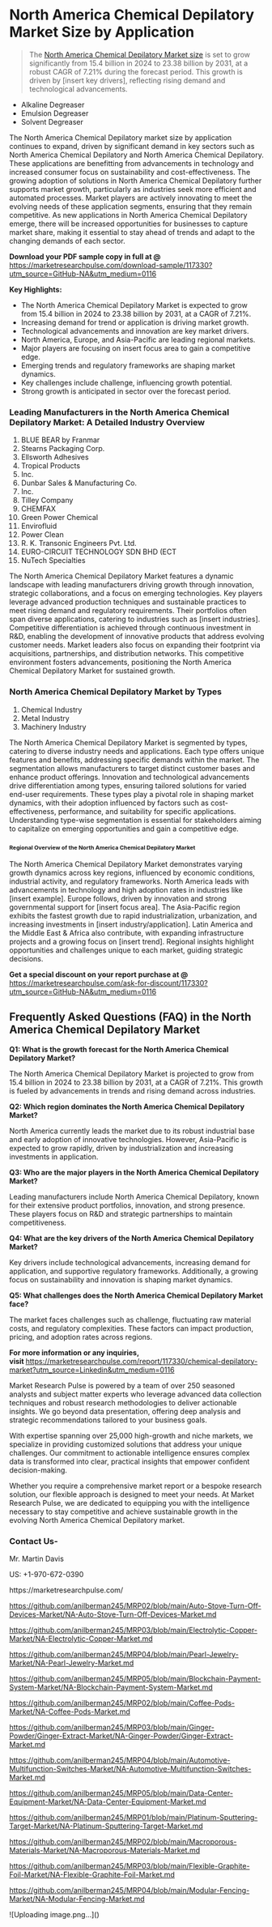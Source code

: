 <h1>North America Chemical Depilatory Market&nbsp;Size by Application</h1><blockquote><p>The <a href="https://marketresearchpulse.com/download-sample/117330?utm_source=GitHub-NA&amp;utm_medium=0116">North America Chemical Depilatory Market size</a> is set to grow significantly from 15.4 billion in 2024 to 23.38 billion by 2031, at a robust CAGR of 7.21% during the forecast period. This growth is driven by [insert key drivers], reflecting rising demand and technological advancements.</p></blockquote><ul><li>Alkaline Degreaser<li> Emulsion Degreaser<li> Solvent Degreaser</li></ul><p>The North America Chemical Depilatory market size by application continues to expand, driven by significant demand in key sectors such as North America Chemical Depilatory and North America Chemical Depilatory. These applications are benefitting from advancements in technology and increased consumer focus on sustainability and cost-effectiveness. The growing adoption of solutions in North America Chemical Depilatory further supports market growth, particularly as industries seek more efficient and automated processes. Market players are actively innovating to meet the evolving needs of these application segments, ensuring that they remain competitive. As new applications in North America Chemical Depilatory emerge, there will be increased opportunities for businesses to capture market share, making it essential to stay ahead of trends and adapt to the changing demands of each sector.</p><p><strong>Download your PDF sample copy in full at @ </strong><a href="https://marketresearchpulse.com/download-sample/117330?utm_source=GitHub-NA&amp;utm_medium=0116">https://marketresearchpulse.com/download-sample/117330?utm_source=GitHub-NA&amp;utm_medium=0116</a></p><p><strong>Key Highlights: </strong></p><ul><li>The North America Chemical Depilatory Market is expected to grow from 15.4 billion in 2024 to 23.38 billion by 2031, at a CAGR of 7.21%.</li><li>Increasing demand for trend or application is driving market growth.</li><li>Technological advancements and innovation are key market drivers.</li><li>North America, Europe, and Asia-Pacific are leading regional markets.</li><li>Major players are focusing on insert focus area to gain a competitive edge.</li><li>Emerging trends and regulatory frameworks are shaping market dynamics.</li><li>Key challenges include challenge, influencing growth potential.</li><li>Strong growth is anticipated in sector over the forecast period.</li></ul><h3>Leading Manufacturers in the North America Chemical Depilatory Market: A Detailed Industry Overview</h3><ol><li>BLUE BEAR by Franmar</li><li>Stearns Packaging Corp.</li><li>Ellsworth Adhesives</li><li>Tropical Products</li><li>Inc.</li><li>Dunbar Sales & Manufacturing Co.</li><li>Inc.</li><li>Tilley Company</li><li>CHEMFAX</li><li>Green Power Chemical</li><li>Envirofluid</li><li>Power Clean</li><li>R. K. Transonic Engineers Pvt. Ltd.</li><li>EURO-CIRCUIT TECHNOLOGY SDN BHD (ECT</li><li>NuTech Specialties</li></ol><div class="flex max-w-full flex-col flex-grow"><div class="min-h-8 text-message flex w-full flex-col items-end gap-2 whitespace-normal break-words [.text-message+&amp;]:mt-5" dir="auto" data-message-author-role="assistant" data-message-id="fd8432e4-4910-450d-b182-61b7bfb0a01f" data-message-model-slug="gpt-4o"><div class="flex w-full flex-col gap-1 empty:hidden first:pt-[3px]"><div class="markdown prose w-full break-words dark:prose-invert light"><p>The North America Chemical Depilatory Market features a dynamic landscape with leading manufacturers driving growth through innovation, strategic collaborations, and a focus on emerging technologies. Key players leverage advanced production techniques and sustainable practices to meet rising demand and regulatory requirements. Their portfolios often span diverse applications, catering to industries such as [insert industries]. Competitive differentiation is achieved through continuous investment in R&amp;D, enabling the development of innovative products that address evolving customer needs. Market leaders also focus on expanding their footprint via acquisitions, partnerships, and distribution networks. This competitive environment fosters advancements, positioning the North America Chemical Depilatory Market for sustained growth.</p></div></div></div></div><h3>North America Chemical Depilatory Market by Types</h3><ol><li>Chemical Industry<li> Metal Industry<li> Machinery Industry</li></ol><div class="flex max-w-full flex-col flex-grow"><div class="min-h-8 text-message flex w-full flex-col items-end gap-2 whitespace-normal break-words [.text-message+&amp;]:mt-5" dir="auto" data-message-author-role="assistant" data-message-id="084470be-0bb7-4664-bddf-5156b4f41249" data-message-model-slug="gpt-4o-mini"><div class="flex w-full flex-col gap-1 empty:hidden first:pt-[3px]"><div class="markdown prose w-full break-words dark:prose-invert light"><p>The North America Chemical Depilatory Market is segmented by types, catering to diverse industry needs and applications. Each type offers unique features and benefits, addressing specific demands within the market. The segmentation allows manufacturers to target distinct customer bases and enhance product offerings. Innovation and technological advancements drive differentiation among types, ensuring tailored solutions for varied end-user requirements. These types play a pivotal role in shaping market dynamics, with their adoption influenced by factors such as cost-effectiveness, performance, and suitability for specific applications. Understanding type-wise segmentation is essential for stakeholders aiming to capitalize on emerging opportunities and gain a competitive edge.</p></div></div></div></div><h3><span style="font-size: 11px;">Regional Overview of the North America Chemical Depilatory Market</span></h3><div class="flex max-w-full flex-col flex-grow"><div class="min-h-8 text-message flex w-full flex-col items-end gap-2 whitespace-normal break-words [.text-message+&amp;]:mt-5" dir="auto" data-message-author-role="assistant" data-message-id="e9038762-ce64-4e30-91c9-9bd413514231" data-message-model-slug="gpt-4o-mini"><div class="flex w-full flex-col gap-1 empty:hidden first:pt-[3px]"><div class="markdown prose w-full break-words dark:prose-invert light"><p>The North America Chemical Depilatory Market demonstrates varying growth dynamics across key regions, influenced by economic conditions, industrial activity, and regulatory frameworks. North America leads with advancements in technology and high adoption rates in industries like [insert example]. Europe follows, driven by innovation and strong governmental support for [insert focus area]. The Asia-Pacific region exhibits the fastest growth due to rapid industrialization, urbanization, and increasing investments in [insert industry/application]. Latin America and the Middle East &amp; Africa also contribute, with expanding infrastructure projects and a growing focus on [insert trend]. Regional insights highlight opportunities and challenges unique to each market, guiding strategic decisions.</p></div></div></div></div><p><strong>Get a special discount on your report purchase at @ </strong><a href="https://marketresearchpulse.com/ask-for-discount/117330?utm_source=GitHub-NA&amp;utm_medium=0116">https://marketresearchpulse.com/ask-for-discount/117330?utm_source=GitHub-NA&amp;utm_medium=0116</a></p><h2>Frequently Asked Questions (FAQ) in the North America Chemical Depilatory Market</h2><p><strong>Q1: What is the growth forecast for the North America Chemical Depilatory Market?</strong></p><p>The North America Chemical Depilatory Market is projected to grow from 15.4 billion in 2024 to 23.38 billion by 2031, at a CAGR of 7.21%. This growth is fueled by advancements in trends and rising demand across industries.</p><p><strong>Q2: Which region dominates the North America Chemical Depilatory Market?</strong></p><p>North America currently leads the market due to its robust industrial base and early adoption of innovative technologies. However, Asia-Pacific is expected to grow rapidly, driven by industrialization and increasing investments in application.</p><p><strong>Q3: Who are the major players in the North America Chemical Depilatory Market?</strong></p><p>Leading manufacturers include North America Chemical Depilatory, known for their extensive product portfolios, innovation, and strong presence. These players focus on R&amp;D and strategic partnerships to maintain competitiveness.</p><p><strong>Q4: What are the key drivers of the North America Chemical Depilatory Market?</strong></p><p>Key drivers include technological advancements, increasing demand for application, and supportive regulatory frameworks. Additionally, a growing focus on sustainability and innovation is shaping market dynamics.</p><p><strong>Q5: What challenges does the North America Chemical Depilatory Market face?</strong></p><p>The market faces challenges such as challenge, fluctuating raw material costs, and regulatory complexities. These factors can impact production, pricing, and adoption rates across regions.</p><p><strong>For more information or any inquiries, visit&nbsp;</strong><a href="https://marketresearchpulse.com/report/117330/chemical-depilatory-market?utm_source=Linkedin&utm_medium=0116">https://marketresearchpulse.com/report/117330/chemical-depilatory-market?utm_source=Linkedin&utm_medium=0116</a></p><p>Market Research Pulse is powered by a team of over 250 seasoned analysts and subject matter experts who leverage advanced data collection techniques and robust research methodologies to deliver actionable insights. We go beyond data presentation, offering deep analysis and strategic recommendations tailored to your business goals.</p><p>With expertise spanning over 25,000 high-growth and niche markets, we specialize in providing customized solutions that address your unique challenges. Our commitment to actionable intelligence ensures complex data is transformed into clear, practical insights that empower confident decision-making.</p><p>Whether you require a comprehensive market report or a bespoke research solution, our flexible approach is designed to meet your needs. At Market Research Pulse, we are dedicated to equipping you with the intelligence necessary to stay competitive and achieve sustainable growth in the evolving North America Chemical Depilatory market.</p><h3><strong>Contact Us-</strong></h3><p>Mr. Martin Davis</p><p>US: +1-970-672-0390</p><p>https://marketresearchpulse.com/</p><p><a href="https://github.com/anilberman245/MRP02/blob/main/Auto-Stove-Turn-Off-Devices-Market/NA-Auto-Stove-Turn-Off-Devices-Market.md">https://github.com/anilberman245/MRP02/blob/main/Auto-Stove-Turn-Off-Devices-Market/NA-Auto-Stove-Turn-Off-Devices-Market.md</a></p><p><a href="https://github.com/anilberman245/MRP03/blob/main/Electrolytic-Copper-Market/NA-Electrolytic-Copper-Market.md">https://github.com/anilberman245/MRP03/blob/main/Electrolytic-Copper-Market/NA-Electrolytic-Copper-Market.md</a></p><p><a href="https://github.com/anilberman245/MRP04/blob/main/Pearl-Jewelry-Market/NA-Pearl-Jewelry-Market.md">https://github.com/anilberman245/MRP04/blob/main/Pearl-Jewelry-Market/NA-Pearl-Jewelry-Market.md</a></p><p><a href="https://github.com/anilberman245/MRP05/blob/main/Blockchain-Payment-System-Market/NA-Blockchain-Payment-System-Market.md">https://github.com/anilberman245/MRP05/blob/main/Blockchain-Payment-System-Market/NA-Blockchain-Payment-System-Market.md</a></p><p><a href="https://github.com/anilberman245/MRP02/blob/main/Coffee-Pods-Market/NA-Coffee-Pods-Market.md">https://github.com/anilberman245/MRP02/blob/main/Coffee-Pods-Market/NA-Coffee-Pods-Market.md</a></p><p><a href="https://github.com/anilberman245/MRP03/blob/main/Ginger-Powder/Ginger-Extract-Market/NA-Ginger-Powder/Ginger-Extract-Market.md">https://github.com/anilberman245/MRP03/blob/main/Ginger-Powder/Ginger-Extract-Market/NA-Ginger-Powder/Ginger-Extract-Market.md</a></p><p><a href="https://github.com/anilberman245/MRP04/blob/main/Automotive-Multifunction-Switches-Market/NA-Automotive-Multifunction-Switches-Market.md">https://github.com/anilberman245/MRP04/blob/main/Automotive-Multifunction-Switches-Market/NA-Automotive-Multifunction-Switches-Market.md</a></p><p><a href="https://github.com/anilberman245/MRP05/blob/main/Data-Center-Equipment-Market/NA-Data-Center-Equipment-Market.md">https://github.com/anilberman245/MRP05/blob/main/Data-Center-Equipment-Market/NA-Data-Center-Equipment-Market.md</a></p><p><a href="https://github.com/anilberman245/MRP01/blob/main/Platinum-Sputtering-Target-Market/NA-Platinum-Sputtering-Target-Market.md">https://github.com/anilberman245/MRP01/blob/main/Platinum-Sputtering-Target-Market/NA-Platinum-Sputtering-Target-Market.md</a></p><p><a href="https://github.com/anilberman245/MRP02/blob/main/Macroporous-Materials-Market/NA-Macroporous-Materials-Market.md">https://github.com/anilberman245/MRP02/blob/main/Macroporous-Materials-Market/NA-Macroporous-Materials-Market.md</a></p><p><a href="https://github.com/anilberman245/MRP03/blob/main/Flexible-Graphite-Foil-Market/NA-Flexible-Graphite-Foil-Market.md">https://github.com/anilberman245/MRP03/blob/main/Flexible-Graphite-Foil-Market/NA-Flexible-Graphite-Foil-Market.md</a></p><p><a href="https://github.com/anilberman245/MRP04/blob/main/Modular-Fencing-Market/NA-Modular-Fencing-Market.md">https://github.com/anilberman245/MRP04/blob/main/Modular-Fencing-Market/NA-Modular-Fencing-Market.md</a></p>
![Uploading image.png…]()
